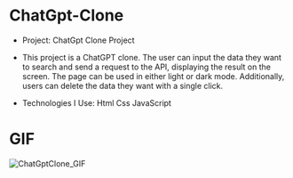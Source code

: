 # ChatGpt-Clone

- Project: ChatGpt Clone Project

 - This project is a ChatGPT clone. The user can input the data they want to search and send a request to the API, displaying the result on the screen. The page can be used in either light or dark mode. Additionally, users can delete the data they want with a single click. 

- Technologies I Use: Html Css JavaScript

# GIF

![ChatGptClone_GIF](https://github.com/user-attachments/assets/86b55f4c-845f-4731-ad27-7b72909cf812)
